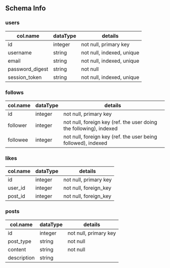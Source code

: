 ## Schema Info

### users

col.name   |dataType |details
-----------|---------|---------------------
id         |integer  |not null, primary key
username   |string   |not null, indexed, unique
email      |string   |not null, indexed, unique
password_digest|string | not null
session_token| string| not null, indexed, unique

### follows
col.name | dataType | details
---------|----------|-------------
id  | integer | not null, primary key
follower | integer | not null, foreign key (ref. the user doing the following), indexed
followee | integer | not null, foreign key (ref. the user being followed), indexed

### likes
col.name | dataType | details
---------|----------|--------
id | integer | not null, primary key
user_id | integer | not null, foreign_key
post_id | integer | not null, foreign_key

### posts
col.name | dataType | details
---------|----------|-----------
id | integer | not null, primary key
post_type | string| not null
content | string | not null
description | string |
